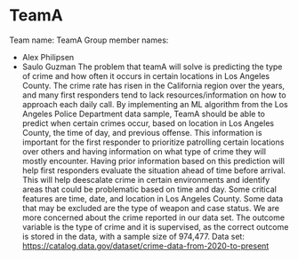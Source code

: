 # TeamA

Team name: TeamA
Group member names:
- Alex Philipsen
- Saulo Guzman
The problem that teamA will solve is predicting the type of crime and how often it
occurs in certain locations in Los Angeles County. The crime rate has risen in the
California region over the years, and many first responders tend to lack
resources/information on how to approach each daily call. By implementing an ML
algorithm from the Los Angeles Police Department data sample, TeamA should be able
to predict when certain crimes occur, based on location in Los Angeles County, the time
of day, and previous offense. This information is important for the first responder to
prioritize patrolling certain locations over others and having information on what type of
crime they will mostly encounter. Having prior information based on this prediction will
help first responders evaluate the situation ahead of time before arrival. This will help
deescalate crime in certain environments and identify areas that could be problematic
based on time and day. Some critical features are time, date, and location in Los
Angeles County. Some data that may be excluded are the type of weapon and case
status. We are more concerned about the crime reported in our data set. The outcome
variable is the type of crime and it is supervised, as the correct outcome is stored in the
data, with a sample size of 974,477.
Data set: https://catalog.data.gov/dataset/crime-data-from-2020-to-present
